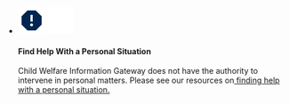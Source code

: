 <ul class="usa-card-group">
    <li class="usa-card tablet:grid-col-4">
        <div class="callout__container__inv">
            <div class="callout__heading">
                <img class="blue-icon" src="/assets/icons/report-navy.svg">
                <img class="white-icon" src="/assets/icons/report-white.svg">
            </div>
            <div class="callout__inv__body">
                <h4>Find Help With a Personal Situation</h4>
                <p>Child Welfare Information Gateway does not have the authority to intervene in personal matters. Please see our resources on<a href=""> finding help with a personal situation.</a>
            </div>
        </div>
    </li>
</ul>